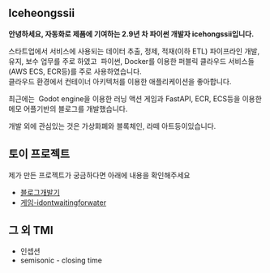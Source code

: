 
## Iceheongssii

**안녕하세요, 자동화로 제품에 기여하는 2.9년 차 파이썬 개발자 icehongssii입니다.**  

스타트업에서 서비스에 사용되는 데이터 추출, 정제, 적재(이하 ETL) 파이프라인 개발, 유지, 보수 업무를 주로 하였고  파이썬, Docker를 이용한 퍼블릭 클라우드 서비스들(AWS ECS, ECR등)를 주로 사용하였습니다.  
클라우드 환경에서 컨테이너 아키텍처를 이용한 애플리케이션을 좋아합니다.

최근에는  Godot engine을 이용한 러닝 액션 게임과 FastAPI, ECR, ECS등을 이용한 메모 어플기반의 블로그를 개발했습니다.

개발 외에 관심있는 것은 가상화폐와 블록체인, 라떼 아트등이있습니다.

## 토이 프로젝트

제가 만든 프로젝트가 궁금하다면 아래에 내용을 확인해주세요 

 - [블로그개발기](https://xxx.icehongssii.xyz/posts/project-obsidianBlog)
 - [게임-idontwaitingforwater](project-idontwaitingforwater)

## 그 외 TMI

- 인셉션 
- semisonic - closing time